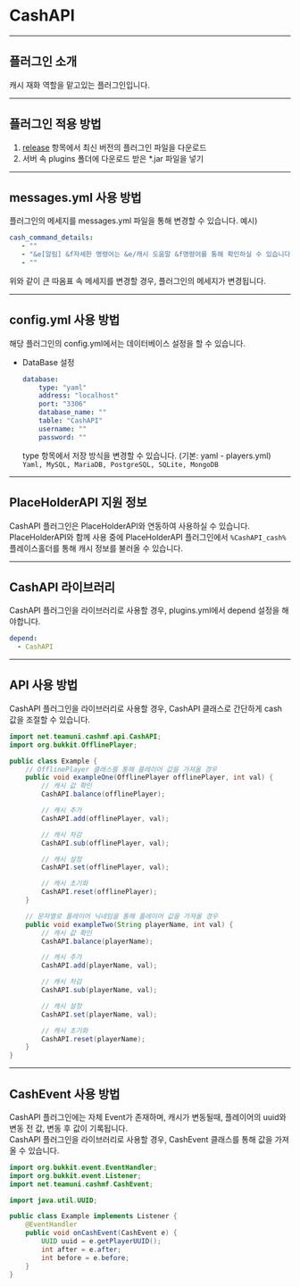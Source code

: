 CashAPI
=======
----
플러그인 소개
-----------
캐시 재화 역할을 맡고있는 플러그인입니다.

----
플러그인 적용 방법
-----------

1. [release](https://github.com/MineFactory-Resource/CashAPI/releases) 항목에서 최신 버전의 플러그인 파일을 다운로드
2. 서버 속 plugins 폴더에 다운로드 받은 *.jar 파일을 넣기

----
messages.yml 사용 방법
-----------
플러그인의 메세지를 messages.yml 파일을 통해 변경할 수 있습니다.
예시)

```yaml
cash_command_details:
   - ""
   - "&e[알림] &f자세한 명령어는 &e/캐시 도움말 &f명령어를 통해 확인하실 수 있습니다."
   - ""
```

위와 같이 큰 따옴표 속 메세지를 변경할 경우, 플러그인의 메세지가 변경됩니다.

----
config.yml 사용 방법
-----------
해당 플러그인의 config.yml에서는 데이터베이스 설정을 할 수 있습니다.

- DataBase 설정
    ```yaml
    database:
        type: "yaml"
        address: "localhost"
        port: "3306"
        database_name: ""
        table: "CashAPI"
        username: ""
        password: ""
    ```
   type 항목에서 저장 방식을 변경할 수 있습니다. (기본: yaml - players.yml)  
   `Yaml, MySQL, MariaDB, PostgreSQL, SQLite, MongoDB`
----
PlaceHolderAPI 지원 정보
-----------
CashAPI 플러그인은 PlaceHolderAPI와 연동하여 사용하실 수 있습니다.  
PlaceHolderAPI와 함께 사용 중에 PlaceHolderAPI 플러그인에서 `%CashAPI_cash%` 플레이스홀더를 통해 캐시 정보를 불러올 수 있습니다.

----
CashAPI 라이브러리
-----------
CashAPI 플러그인을 라이브러리로 사용할 경우, plugins.yml에서 depend 설정을 해야합니다.

```yaml
depend:
  - CashAPI
```

----
API 사용 방법
-----------
CashAPI 플러그인을 라이브러리로 사용할 경우, CashAPI 클래스로 간단하게 cash 값을 조절할 수 있습니다.

```java
import net.teamuni.cashmf.api.CashAPI;
import org.bukkit.OfflinePlayer;

public class Example {
    // OfflinePlayer 클래스를 통해 플레이어 값을 가져올 경우
    public void exampleOne(OfflinePlayer offlinePlayer, int val) {
        // 캐시 값 확인
        CashAPI.balance(offlinePlayer);

        // 캐시 추가
        CashAPI.add(offlinePlayer, val);

        // 캐시 차감
        CashAPI.sub(offlinePlayer, val);

        // 캐시 설정
        CashAPI.set(offlinePlayer, val);

        // 캐시 초기화
        CashAPI.reset(offlinePlayer);
    }

    // 문자열로 플레이어 닉네임을 통해 플레이어 값을 가져올 경우
    public void exampleTwo(String playerName, int val) {
        // 캐시 값 확인
        CashAPI.balance(playerName);

        // 캐시 추가
        CashAPI.add(playerName, val);

        // 캐시 차감
        CashAPI.sub(playerName, val);

        // 캐시 설정
        CashAPI.set(playerName, val);

        // 캐시 초기화
        CashAPI.reset(playerName);
    }
}
```

----
CashEvent 사용 방법
-----------
CashAPI 플러그인에는 자체 Event가 존재하며, 캐시가 변동될때, 플레이어의 uuid와 변동 전 값, 변동 후 값이 기록됩니다.  
CashAPI 플러그인을 라이브러리로 사용할 경우, CashEvent 클래스를 통해 값을 가져올 수 있습니다.

```java
import org.bukkit.event.EventHandler;
import org.bukkit.event.Listener;
import net.teamuni.cashmf.CashEvent;

import java.util.UUID;

public class Example implements Listener {
    @EventHandler
    public void onCashEvent(CashEvent e) {
        UUID uuid = e.getPlayerUUID();
        int after = e.after;
        int before = e.before;
    }
}
```